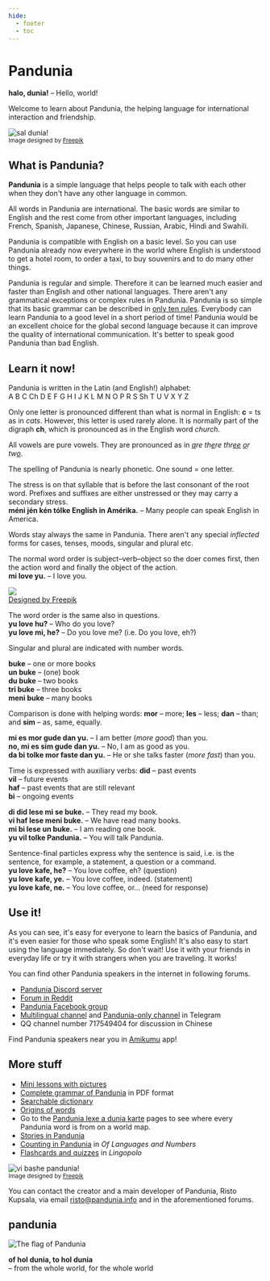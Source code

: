 ```yaml
---
hide:
  - footer
  - toc
---
```


# Pandunia

**halo, dunia!**
– Hello, world!

Welcome to learn about Pandunia,
the helping language for international interaction and friendship.

![](http://www.pandunia.info/grafe/halo_dunia.png "sal dunia!")  
<small>Image designed by [Freepik](http://www.freepik.com)</small>

## What is Pandunia?

**Pandunia** is a simple language that helps people to talk with each other
when they don't have any other language in common.

All words in Pandunia are international.
The basic words are similar to English
and the rest come from other important languages,
including French, Spanish, Japanese, Chinese, Russian, Arabic, Hindi and Swahili.

Pandunia is compatible with English on a basic level.
So you can use Pandunia already now everywhere in the world where English is understood
to get a hotel room, to order a taxi, to buy souvenirs and to do many other things.

Pandunia is regular and simple.
Therefore it can be learned much easier and faster than English and other national languages.
There aren't any grammatical exceptions or complex rules in Pandunia.
Pandunia is so simple that its basic grammar can be described in [only ten rules](B01_baze_kanun.md).
Everybody can learn Pandunia to a good level in a short period of time!
Pandunia would be an excellent choice for the global second language
because it can improve the quality of international communication.
It's better to speak good Pandunia than bad English.


## Learn it now!

Pandunia is written in the Latin (and English!) alphabet:  
A B C Ch D E F G H I J K L M N O P R S Sh T U V X Y Z

Only one letter is pronounced different than what is normal in English:
**c** = ts as in _cats_.
However, this letter is used rarely alone.
It is normally part of the digraph **ch**, which is pronounced as in the English word *church*.

All vowels are pure vowels.
They are pronounced as in
<i><u>a</u>re th<u>e</u>re thr<u>ee</u> <u>o</u>r tw<u>o</u></i>.

The spelling of Pandunia is nearly phonetic.
One sound = one letter.

The stress is on that syllable that is before the last consonant of the root word.
Prefixes and suffixes are either unstressed or they may carry a secondary stress.  
**méni jén kén tólke Englísh in Amérika.**
– Many people can speak English in America.

Words stay always the same in Pandunia.
There aren't any special _inflected_ forms for cases, tenses, moods, singular and plural etc.

The normal word order is subject–verb–object
so the doer comes first, then the action word and finally the object of the action.  
**mi love yu.**
– I love you.

![](http://www.kupsala.net/PanGlobish/grafe/Freepik_love.png)  
[Designed by Freepik](http://www.freepik.com)

The word order is the same also in questions.  
**yu love hu?**
– Who do you love?  
**yu love mi, he?**
– Do you love me? (i.e. Do you love, eh?)

Singular and plural are indicated with number words.

**buke**
– one or more books  
**un buke**
– (one) book  
**du buke**
– two books  
**tri buke**
– three books  
**meni buke**
– many books

Comparison is done with helping words:
**mor**
– more;
**les**
– less;
**dan**
– than; and
**sim**
– as, same, equally.

**mi es mor gude dan yu.**
– I am better (_more good_) than you.  
**no, mi es sim gude dan yu.**
– No, I am as good as you.  
**da bi tolke mor faste dan yu.**
– He or she talks faster (_more fast_) than you.

Time is expressed with auxiliary verbs:
**did**
– past events  
**vil**
– future events  
**haf**
– past events that are still relevant  
**bi**
– ongoing events

**di did lese mi se buke.**
– They read my book.  
**vi haf lese meni buke.**
– We have read many books.  
**mi bi lese un buke.**
– I am reading one book.  
**yu vil tolke Pandunia.**
– You will talk Pandunia.

Sentence-final particles express why the sentence is said,
i.e. is the sentence, for example, a statement, a question or a command.  
**yu love kafe, he?**
– You love coffee, eh? (question)  
**yu love kafe, ye.**
– You love coffee, indeed. (statement)  
**yu love kafe, ne.**
– You love coffee, or... (need for response)


## Use it!

As you can see, it's easy for everyone to learn the basics of Pandunia,
and it's even easier for those who speak some English!
It's also easy to start using the language immediately.
So don't wait!
Use it with your friends in everyday life or try it with strangers when you are traveling.
It works!

You can find other Pandunia speakers in the internet in following forums.

- [Pandunia Discord server](https://discord.gg/CgZ6nUpj)
- [Forum in Reddit](https://www.reddit.com/r/pandunia/)
- [Pandunia Facebook group](http://www.facebook.com/groups/pandunia)
- [Multilingual channel](https://t.me/pandunia_grupe) and
  [Pandunia-only channel](https://t.me/joinchat/AAAAAENlKqzlMtGkrmf5rg) in Telegram
- QQ channel number 717549404 for discussion in Chinese

Find Pandunia speakers near you in [Amikumu](https://amikumu.com/) app!

## More stuff

- [Mini lessons with pictures](http://www.pandunia.info/pandunia/mini_xula.html)
- [Complete grammar of Pandunia](pan.pdf) in PDF format
- [Searchable dictionary](tiddly.html)
- [Origins of words](leksaslia.md)
- Go to the
  [Pandunia lexe a dunia karte](http://www.pandunia.info/lexikarta/index.html)
  pages to see where every Pandunia word is from on a world map.
- [Stories in Pandunia](https://www.pandunia.info/kitabe)
- [Counting in Pandunia](https://www.languagesandnumbers.com/how-to-count-in-pandunia/en/panglobish/) in _Of Languages and Numbers_
- [Flashcards and quizzes](https://lingopolo.org/pandunia/) in _Lingopolo_

![](http://www.pandunia.info/grafe/mome_loga_pandunia.png "vi bashe pandunia!")  
<small>Image designed by [Freepik](http://www.freepik.com)</small>

You can contact the creator and a main developer of Pandunia, Risto Kupsala, via email
[risto@pandunia.info](mailto:risto@pandunia.info) and in the aforementioned forums.

## pandunia

![](http://www.pandunia.info/grafe/bandera.png "The flag of Pandunia")

**of hol dunia, to hol dunia**  
– from the whole world, for the whole world
